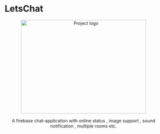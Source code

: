 # LetsChat
<p align="center"><img width=400px height=300px src="https://media1.thehungryjpeg.com/thumbs2/ori_3854666_o4iitkdsmm4sbqed89ydakytiivgd0emae6gjlp6_chatting-characters-social-networking-people-chatting-virtual-relat.jpg" alt="Project logo"></a>

<p align="center">A firebase chat-application with online status , image support , sound notification , multiple rooms etc.
  </p>
